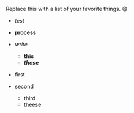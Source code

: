 Replace this with a list of your favorite things.
:smile:


- *test*
- **process**
- _write_
  - __this__
  - **_those_**
 
 
- first
- second
  - third
   - theese
 
